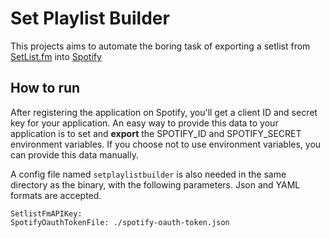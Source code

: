 # Set Playlist Builder

This projects aims to automate the boring task of exporting a setlist from 
[SetList.fm](https://www.setlist.fm) into [Spotify](https://www.spotify.com)

## How to run

After registering the application on Spotify, you'll get a client ID and secret key for your application. An easy way to provide this data to your application is to set and **export** the SPOTIFY_ID and SPOTIFY_SECRET environment variables. If you choose not to use environment variables, you can provide this data manually.

A config file named `setplaylistbuilder` is also needed in the same directory as the binary, with the following parameters. Json and YAML formats are accepted.

```
SetlistFmAPIKey:
SpotifyOauthTokenFile: ./spotify-oauth-token.json
```